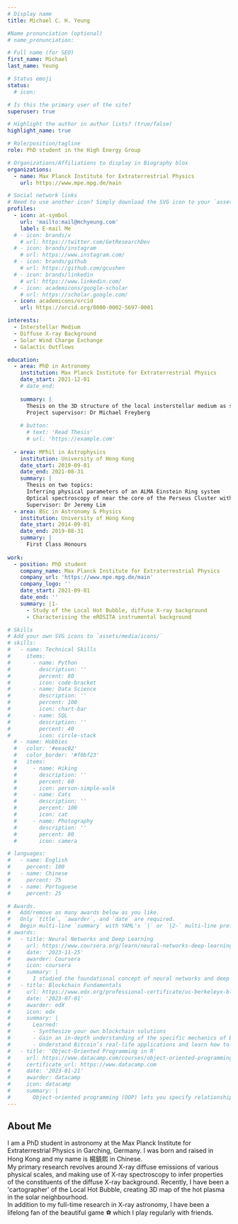 ```yaml
---
# Display name
title: Michael C. H. Yeung

#Name pronunciation (optional)
# name_pronunciation: 

# Full name (for SEO)
first_name: Michael
last_name: Yeung

# Status emoji
status:
  # icon: ️

# Is this the primary user of the site?
superuser: true

# Highlight the author in author lists? (true/false)
highlight_name: true

# Role/position/tagline
role: PhD student in the High Energy Group

# Organizations/Affiliations to display in Biography blox
organizations:
  - name: Max Planck Institute for Extraterrestrial Physics
    url: https://www.mpe.mpg.de/main

# Social network links
# Need to use another icon? Simply download the SVG icon to your `assets/media/icons/` folder.
profiles:
  - icon: at-symbol
    url: 'mailto:mail@mchyeung.com'
    label: E-mail Me
  # - icon: brands/x
    # url: https://twitter.com/GetResearchDev
  # - icon: brands/instagram
    # url: https://www.instagram.com/
  # - icon: brands/github
    # url: https://github.com/gcushen
  # - icon: brands/linkedin
    # url: https://www.linkedin.com/
  # - icon: academicons/google-scholar
    # url: https://scholar.google.com/
  - icon: academicons/orcid
    url: https://orcid.org/0000-0002-5697-0001

interests:
  - Interstellar Medium
  - Diffuse X-ray Background
  - Solar Wind Charge Exchange
  - Galactic Outflows

education:
  - area: PhD in Astronomy
    institution: Max Planck Institute for Extraterrestrial Physics
    date_start: 2021-12-01
    # date_end:
    
    summary: |
      Thesis on the 3D structure of the local insterstellar medium as seen by eROSITA
      Project supervisor: Dr Michael Freyberg
    
    # button:
      # text: 'Read Thesis'
      # url: 'https://example.com'
      
  - area: MPhil in Astrophysics
    institution: University of Hong Kong
    date_start: 2019-09-01
    date_end: 2021-08-31
    summary: |
      Thesis on two topics:      
      Inferring physical parameters of an ALMA Einstein Ring system      
      Optical spectroscopy of near the core of the Perseus Cluster with Keck/LRIS
      Supervisor: Dr Jeremy Lim
  - area: BSc in Astronomy & Physics
    institution: University of Hong Kong
    date_start: 2014-09-01
    date_end: 2019-08-31
    summary: |
      First Class Honours      
      
work:
  - position: PhD student
    company_name: Max Planck Institute for Extraterrestrial Physics
    company_url: 'https://www.mpe.mpg.de/main'
    company_logo: ''
    date_start: 2021-09-01
    date_end: ''
    summary: |1-
      - Study of the Local Hot Bubble, diffuse X-ray background
      - Characterising the eROSITA instrumental background

# Skills
# Add your own SVG icons to `assets/media/icons/`
# skills:
#   - name: Technical Skills
#     items:
#       - name: Python
#         description: ''
#         percent: 80
#         icon: code-bracket
#       - name: Data Science
#         description: ''
#         percent: 100
#         icon: chart-bar
#       - name: SQL
#         description: ''
#         percent: 40
#         icon: circle-stack
  # - name: Hobbies
  #   color: '#eeac02'
  #   color_border: '#f0bf23'
  #   items:
  #     - name: Hiking
  #       description: ''
  #       percent: 60
  #       icon: person-simple-walk
  #     - name: Cats
  #       description: ''
  #       percent: 100
  #       icon: cat
  #     - name: Photography
  #       description: ''
  #       percent: 80
  #       icon: camera

# languages:
#   - name: English
#     percent: 100
#   - name: Chinese
#     percent: 75
#   - name: Portuguese
#     percent: 25

# Awards.
#   Add/remove as many awards below as you like.
#   Only `title`, `awarder`, and `date` are required.
#   Begin multi-line `summary` with YAML's `|` or `|2-` multi-line prefix and indent 2 spaces below.
# awards:
#   - title: Neural Networks and Deep Learning
#     url: https://www.coursera.org/learn/neural-networks-deep-learning
#     date: '2023-11-25'
#     awarder: Coursera
#     icon: coursera
#     summary: |
#       I studied the foundational concept of neural networks and deep learning. By the end, I was familiar with the significant technological trends driving the rise of deep learning; build, train, and apply fully connected deep neural networks; implement efficient (vectorized) neural networks; identify key parameters in a neural network’s architecture; and apply deep learning to your own applications.
#   - title: Blockchain Fundamentals
#     url: https://www.edx.org/professional-certificate/uc-berkeleyx-blockchain-fundamentals
#     date: '2023-07-01'
#     awarder: edX
#     icon: edx
#     summary: |
#       Learned:
#       - Synthesize your own blockchain solutions
#       - Gain an in-depth understanding of the specific mechanics of Bitcoin
#       - Understand Bitcoin’s real-life applications and learn how to attack and destroy Bitcoin, Ethereum, smart contracts and Dapps, and alternatives to Bitcoin’s Proof-of-Work consensus algorithm
#   - title: 'Object-Oriented Programming in R'
#     url: https://www.datacamp.com/courses/object-oriented-programming-with-s3-and-r6-in-r
#     certificate_url: https://www.datacamp.com
#     date: '2023-01-21'
#     awarder: datacamp
#     icon: datacamp
#     summary: |
#       Object-oriented programming (OOP) lets you specify relationships between functions and the objects that they can act on, helping you manage complexity in your code. This is an intermediate level course, providing an introduction to OOP, using the S3 and R6 systems. S3 is a great day-to-day R programming tool that simplifies some of the functions that you write. R6 is especially useful for industry-specific analyses, working with web APIs, and building GUIs.
---
```


## About Me

I am a PhD student in astronomy at the Max Planck Institute for Extraterrestrial Physics in Garching, Germany. I was born and raised in Hong Kong and my name is 楊鎮熙 in Chinese. <br> My primary research revolves around X-ray diffuse emissions of various physical scales, and making use of X-ray spectroscopy to infer properties of the constituents of the diffuse X-ray background. Recently, I have been a 'cartographer' of the Local Hot Bubble, creating 3D map of the hot plasma in the solar neighbourhood.<br>
In addition to my full-time research in X-ray astronomy, I have been a lifelong fan of the beautiful game :soccer: which I play regularly with friends.

#
